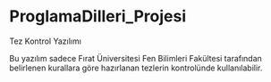 # ProglamaDilleri_Projesi

Tez Kontrol Yazılımı

Bu yazılım sadece Fırat Üniversitesi Fen Bilimleri Fakültesi tarafından belirlenen kurallara göre hazırlanan tezlerin kontrolünde kullanılabilir.
